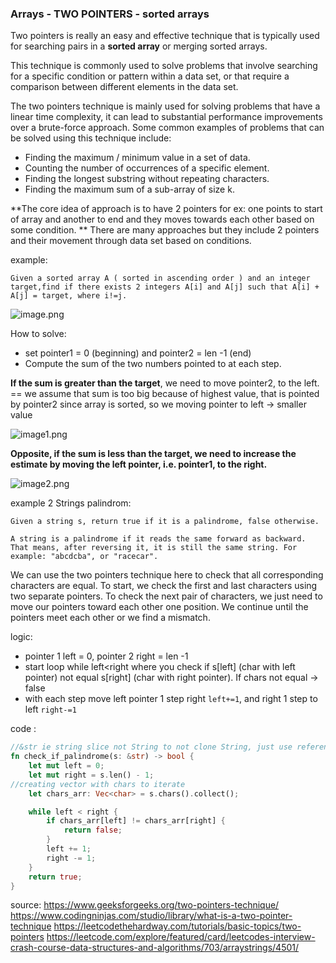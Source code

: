 ### Arrays - TWO POINTERS - sorted arrays

Two pointers is really an easy and effective technique that is typically used for searching pairs in a **sorted array** or merging sorted arrays.

This technique is commonly used to solve problems that involve searching for a specific condition or pattern within a data set, or that require a comparison between different elements in the data set.

The two pointers technique is mainly used for solving problems that have a linear time complexity, it can lead to substantial performance improvements over a brute-force approach. Some common examples of problems that can be solved using this technique include:

- Finding the maximum / minimum value in a set of data.
- Counting the number of occurrences of a specific element.
- Finding the longest substring without repeating characters.
- Finding the maximum sum of a sub-array of size k.

**The core idea of approach is to have 2 pointers for ex:  one points to start of array and another to end  and they moves towards each other based on some condition. **
There are many approaches but they include 2 pointers and their movement through data set based on conditions.

example:

```
Given a sorted array A ( sorted in ascending order ) and an integer target,find if there exists 2 integers A[i] and A[j] such that A[i] + A[j] = target, where i!=j.
```

![image.png](/Users/tracyspacy/Downloads/image.png)




 How to solve:

- set pointer1 = 0 (beginning) and pointer2 = len -1 (end)
- Compute the sum of the two numbers pointed to at each step.

**If the sum is greater than the target**, we need to move pointer2, to the left.  == we assume that sum is too big because of highest value, that is pointed by pointer2 since array is sorted, so we moving pointer to left -> smaller value



![image1.png](/Users/tracyspacy/Downloads/image1.png)

**Opposite, if the sum is less than the target, we need to increase the estimate by moving the left pointer, i.e. pointer1, to the right.**



![image2.png](/Users/tracyspacy/Downloads/image2.png)

example 2 Strings palindrom:

```
Given a string s, return true if it is a palindrome, false otherwise.

A string is a palindrome if it reads the same forward as backward. That means, after reversing it, it is still the same string. For example: "abcdcba", or "racecar".
```

We can use the two pointers technique here to check that all corresponding characters are equal. To start, we check the first and last characters using two separate pointers. To check the next pair of characters, we just need to move our pointers toward each other one position. We continue until the pointers meet each other or we find a mismatch.

logic:

- pointer 1 left = 0, pointer 2 right = len -1
- start loop while left<right where you check if s[left] (char with left pointer) not equal s[right] (char with right pointer). If chars not equal -> false
- with each step move left pointer 1 step right `left+=1`, and right 1 step to left `right-=1`

code :

```rust
//&str ie string slice not String to not clone String, just use reference
fn check_if_palindrome(s: &str) -> bool {
    let mut left = 0;
    let mut right = s.len() - 1;
//creating vector with chars to iterate
    let chars_arr: Vec<char> = s.chars().collect();

    while left < right {
        if chars_arr[left] != chars_arr[right] {
            return false;
        }
        left += 1;
        right -= 1;
    }
    return true;
}
```

source:
https://www.geeksforgeeks.org/two-pointers-technique/
https://www.codingninjas.com/studio/library/what-is-a-two-pointer-technique
https://leetcodethehardway.com/tutorials/basic-topics/two-pointers
https://leetcode.com/explore/featured/card/leetcodes-interview-crash-course-data-structures-and-algorithms/703/arraystrings/4501/
